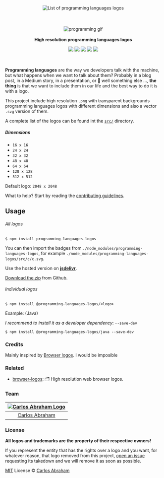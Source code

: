 <p align="center">
    <br>
    <img src="src/programming-languages-logos.gif" alt="List of programming languages logos">
    <br>
    <br>
    <br>
    <br>
    <img src="https://cdn.abranhe.com/projects/porgramming-languages-logos/logo.svg" alt="programming gif">
    <br>
    <br>
    <b>High resolution programming languages logos</b>
</p>

<p align="center">
    <a href="https://github.com/abranhe/porgramming-languages-logos"><img src="https://img.shields.io/npm/v/programming-languages-logos.svg?logo=npm" /></a>
	<a href="https://travis-ci.org/abranhe/porgramming-languages-logos"><img src="https://img.shields.io/travis/abranhe/porgramming-languages-logos.svg?logo=travis&branch=master" /></a>
	<a href="https://github.com/abranhe/porgramming-languages-logos/blob/master/license"><img src="https://img.shields.io/github/license/abranhe/porgramming-languages-logos.svg" /></a>
	<a href="https://github.com/abranhe"><img src="https://abranhe.com/badge.svg"></a>
    <a href="https://github.com/abranhe/porgramming-languages-logos"><img src="https://img.shields.io/github/repo-size/abranhe/porgramming-languages-logos.svg"></a>
    <br>
    <br>
    <br>
</p>

**Programming languages** are the way we developers talk with the machine, but what happens when we want to talk about them? Probably in a blog post, in a Medium story, in a presentation, or 🤔 well something else ..., **the thing** is that we want to include them in our life and the best way to do it is with a logo.

This project include high resolution `.png` with transparent backgrounds programming languages logos with different dimensions and also a vector `.svg` version of them.

A complete list of the logos can be found int the [`src/`][src] directory.

##### Dimensions

- `16 x 16`
- `24 x 24`
- `32 x 32`
- `48 x 48`
- `64 x 64`
- `128 x 128`
- `512 x 512`

Default logo: `2048 x 2048`

What to help? Start by reading the [contributing guidelines][contributing].

## Usage

###### All logos

```
$ npm install programming-languages-logos
```

You can then import the badges from `./node_modules/programming-languages-logos`, for example `./node_modules/programming-languages-logos/src/c/c.svg`.

 Use the hosted version on
 [**jsdelivr**](https://www.jsdelivr.com/package/npm/programming-languages-logos).

[Download the zip](https://github.com/abranhe/programming-languages-logos/releases/latest) from Github.

###### Individual logos

```
$ npm install @programming-languages-logos/<logo>
```

Example: (Java)

*I recommend to install it as a developer dependency*:  `--save-dev`

```
$ npm install @programming-languages-logos/java --save-dev
```

### Credits

Mainly inspired by [Browser logos][browser-logos]. I would be imposible

### Related

- [browser-logos][browser-logos]: 🗂 High resolution web browser logos.

### Team

|[![Carlos Abraham Logo][abranhe-img]][abranhe]|
| :-: |
| [Carlos Abraham][abranhe] |

### License

**All logos and trademarks are the property of their respective owners!**

If you represent the entity that has the rights over a logo and you
want, for whatever reason, that logo removed from this project,
[open an issue][repo-issues]
requesting its takedown and we will remove it as soon as possible.

[MIT][license] License © [Carlos Abraham][abranhe]

<!------------- Some links ----------------->
[abranhe]: https://github.com/abranhe
[abranhe-img]: https://avatars3.githubusercontent.com/u/21347264?s=50
[repo]: https://github.com/abranhe/programming-languages-logos
[repo-issues]: https://github.com/abranhe/programming-languages-logos/issues/new
[license]: https://github.com/abranhe/programming-languages-logos/blob/master/license
[browser-logos]: https://github.com/alrra/browser-logos/
[src]: https://github.com/abranhe/programming-languages-logos/blob/master/src/readme.md#readme
[contributing]: https://github.com/abranhe/programming-languages-logos/blob/master/.github/contributing.md
